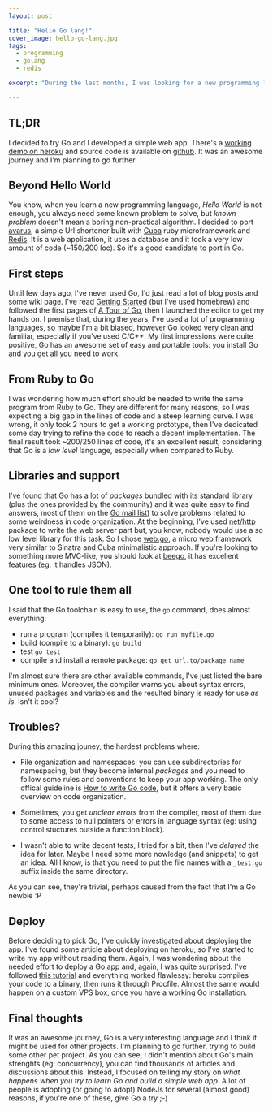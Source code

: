 ```yaml
---
layout: post

title: "Hello Go lang!"
cover_image: hello-go-lang.jpg
tags:
  - programming
  - golang
  - redis

excerpt: "During the last months, I was looking for a new programming language to learn for *fun and profit*. I picked [Go lang](http://golang.org), then I tried to build something enough complete and/or useful, to see how it feels to program in Go with an everyday task. Here's how it went."

---
```


## TL;DR
I decided to try Go and I developed a simple web app. There's a [working demo on heroku](http://goshort.herokuapp.com) and source code is available on [github](https://github.com/apeacox/goshort). It was an awesome journey and I'm planning to go further.

## Beyond Hello World
You know, when you learn a new programming language, *Hello World* is not enough, you always need some known problem to solve, but *known problem* doesn't mean a boring non-practical algorithm. I decided to port [avarus](https://github.com/apeacox/avarus), a simple Url shortener built with [Cuba](http://cuba.is) ruby microframework and [Redis](http://redis.io). It is a web application, it uses a database and it took a very low amount of code (~150/200 loc). So it's a good candidate to port in Go.

## First steps
Until few days ago, I've never used Go, I'd just read a lot of blog posts and some wiki page. I've read [Getting Started](http://golang.org/doc/install) (but I've used homebrew) and followed the first pages of [A Tour of Go](http://tour.golang.org/), then I launched the editor to get my hands on. I premise that, during the years, I've used a lot of programming languages, so maybe I'm a bit biased, however Go looked very clean and familiar, especially if you've used C/C++.
My first impressions were quite positive, Go has an awesome set of easy and portable tools: you install Go and you get all you need to work.

## From Ruby to Go
I was wondering how much effort should be needed to write the same program from Ruby to Go. They are different for many reasons, so I was expecting a big gap in the lines of code and a steep learning curve. I was wrong, it only took 2 hours to get a working prototype, then I've dedicated some day trying to refine the code to reach a decent implementation. The final result took ~200/250 lines of code, it's an excellent result, considering that Go is a *low level* language, especially when compared to Ruby.

## Libraries and support
I've found that Go has a lot of *packages* bundled with its standard library (plus the ones provided by the community) and it was quite easy to find answers, most of them on the [Go mail list](https://groups.google.com/forum/?fromgroups#!forum/golang-nuts)) to solve problems related to some weirdness in code organization.
At the beginning, I've used [net/http](http://golang.org/pkg/net/http/) package to write the web server part but, you know, nobody would use a so low level library for this task. So I chose [web.go](https://github.com/hoisie/web), a micro web framework very similar to Sinatra and Cuba minimalistic approach. If you're looking to something more MVC-like, you should look at [beego](https://github.com/astaxie/beego), it has excellent features (eg: it handles JSON).

## One tool to rule them all
I said that the Go toolchain is easy to use, the ```go``` command, does almost everything:

* run a program (compiles it temporarily): ```go run myfile.go```
* build (compile to a binary): ```go build```
* test ```go test```
* compile and install a remote package: ```go get url.to/package_name```

I'm almost sure there are other available commands, I've just listed the bare minimum ones. Moreover, the compiler warns you about syntax errors, unused packages and variables and the resulted binary is ready for use *as is*. Isn't it cool?

## Troubles?
During this amazing jouney, the hardest problems where:

* File organization and namespaces: you can use subdirectories for namespacing, but they become internal *packages* and you need to follow some rules and conventions to keep your app working. The only offical guideline is [How to write Go code](http://golang.org/doc/code.html), but it offers a very basic overview on code organization.

* Sometimes, you get *unclear errors* from the compiler, most of them due to some access to null pointers or errors in language syntax (eg: using control stuctures outside a function block).

* I wasn't able to write decent tests, I tried for a bit, then I've *delayed* the idea for later. Maybe I need some more nowledge (and snippets) to get an idea. All I know, is that you need to put the file names with a ```_test.go``` suffix inside the same directory.

As you can see, they're trivial, perhaps caused from the fact that I'm a Go newbie :P

## Deploy
Before deciding to pick Go, I've quickly investigated about deploying the app. I've found some article about deploying on heroku, so I've started to write my app without reading them. Again, I was wondering about the needed effort to deploy a Go app and, again, I was quite surprised. I've followed [this tutorial](http://mmcgrana.github.io/2012/09/getting-started-with-go-on-heroku.html) and everything worked flawlessy: heroku compiles your code to a binary, then runs it through Procfile. Almost the same would happen on a custom VPS box, once you have a working Go installation.

##  Final thoughts
It was an awesome journey, Go is a very interesting language and I think it might be used for other projects. I'm planning to go further, trying to build some other pet project. As you can see, I didn't mention about Go's main strenghts (eg: concurrency), you can find thousands of articles and discussions about this. Instead, I focused on telling my story on *what happens when you try to learn Go and build a simple web app*. A lot of people is adopting (or going to adopt) NodeJs for several (almost good) reasons, if you're one of these, give Go a try ;-)
